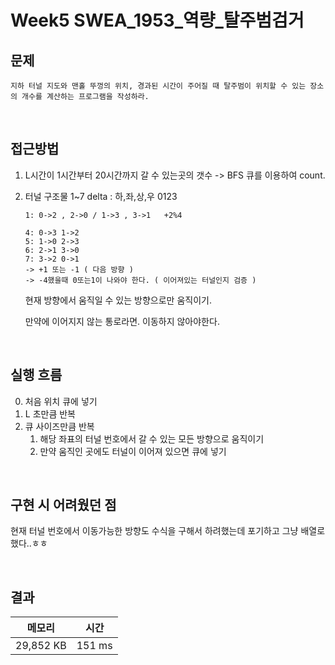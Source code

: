 # Week5 SWEA_1953_역량_탈주범검거

## 문제

```
지하 터널 지도와 맨홀 뚜껑의 위치, 경과된 시간이 주어질 때 탈주범이 위치할 수 있는 장소의 개수를 계산하는 프로그램을 작성하라.
```
<br>

## 접근방법
 1. L시간이 1시간부터 20시간까지 
	갈 수 있는곳의 갯수 -> BFS 큐를 이용하여 count.
	
2. 터널 구조물 1~7
	delta : 하,좌,상,우 0123
	```
	1: 0->2 , 2->0 / 1->3 , 3->1   +2%4
	
	4: 0->3 1->2
	5: 1->0 2->3
	6: 2->1 3->0
	7: 3->2 0->1
	-> +1 또는 -1 ( 다음 방향 )
	-> -4했을때 0또는1이 나와야 한다. ( 이어져있는 터널인지 검증 )
	 ```
	
	현재 방향에서 움직일 수 있는 방향으로만 움직이기.
	
	만약에 이어지지 않는 통로라면. 이동하지 않아야한다.


<br>

## 실행 흐름
0. 처음 위치 큐에 넣기
1. L 초만큼 반복
2. 큐 사이즈만큼 반복
    1. 해당 좌표의 터널 번호에서 갈 수 있는 모든 방향으로 움직이기
    2. 만약 움직인 곳에도 터널이 이어져 있으면 큐에 넣기




<br>

## 구현 시 어려웠던 점
현재 터널 번호에서 이동가능한 방향도 수식을 구해서 하려했는데 포기하고 그냥 배열로 했다..ㅎㅎ



<br>

## 결과

|메모리|시간|
|:---:|:---:|
|29,852 KB|151 ms|